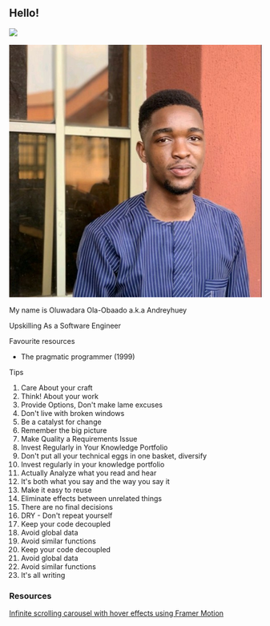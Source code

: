 ## Hello!

![](https://komarev.com/ghpvc/?username=Andreyhuey)

![](./src/assets/avatar.jpeg)

My name is Oluwadara Ola-Obaado a.k.a Andreyhuey

Upskilling As a Software Engineer

Favourite resources

- The pragmatic programmer (1999)

Tips

1. Care About your craft
2. Think! About your work
3. Provide Options, Don't make lame excuses
4. Don't live with broken windows
5. Be a catalyst for change
6. Remember the big picture
7. Make Quality a Requirements Issue
8. Invest Regularly in Your Knowledge Portfolio
9. Don't put all your technical eggs in one basket, diversify
10. Invest regularly in your knowledge portfolio
11. Actually Analyze what you read and hear
12. It's both what you say and the way you say it
13. Make it easy to reuse
14. Eliminate effects between unrelated things
15. There are no final decisions
16. DRY - Don't repeat yourself
17. Keep your code decoupled
18. Avoid global data
19. Avoid similar functions
20. Keep your code decoupled
21. Avoid global data
22. Avoid similar functions
23. It's all writing

### Resources

[Infinite scrolling carousel with hover effects using Framer Motion](https://www.youtube.com/watch?v=Ot4n)
